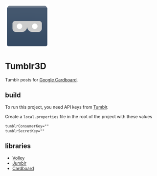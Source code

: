 ![a tumblr cardboard icon](app/src/main/res/drawable-xxhdpi/ic_launcher.png?raw=true)

Tumblr3D
========

Tumblr posts for [Google Cardboard](http://g.co/cardboard).

build
-----
To run this project, you need API keys from [Tumblr](https://www.tumblr.com/oauth/apps).

Create a `local.properties` file in the root of the project with these values

```
tumblrConsumerKey=""
tumblrSecretKey=""
```

libraries
---------
* [Volley](https://android.googlesource.com/platform/frameworks/volley/)
* [Jumblr](https://github.com/tumblr/jumblr)
* [Cardboard](https://developers.google.com/cardboard/overview)
